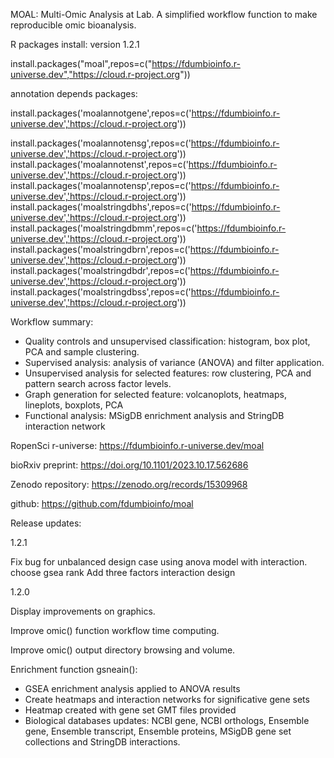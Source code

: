 MOAL: Multi-Omic Analysis at Lab. A simplified workflow function to make reproducible omic bioanalysis.

R packages install: version 1.2.1

install.packages("moal",repos=c("https://fdumbioinfo.r-universe.dev","https://cloud.r-project.org"))

annotation depends packages:

install.packages('moalannotgene',repos=c('https://fdumbioinfo.r-universe.dev','https://cloud.r-project.org'))

install.packages('moalannotensg',repos=c('https://fdumbioinfo.r-universe.dev','https://cloud.r-project.org'))
install.packages('moalannotenst',repos=c('https://fdumbioinfo.r-universe.dev','https://cloud.r-project.org'))
install.packages('moalannotensp',repos=c('https://fdumbioinfo.r-universe.dev','https://cloud.r-project.org'))
install.packages('moalstringdbhs',repos=c('https://fdumbioinfo.r-universe.dev','https://cloud.r-project.org'))
install.packages('moalstringdbmm',repos=c('https://fdumbioinfo.r-universe.dev','https://cloud.r-project.org'))
install.packages('moalstringdbrn',repos=c('https://fdumbioinfo.r-universe.dev','https://cloud.r-project.org'))
install.packages('moalstringdbdr',repos=c('https://fdumbioinfo.r-universe.dev','https://cloud.r-project.org'))
install.packages('moalstringdbss',repos=c('https://fdumbioinfo.r-universe.dev','https://cloud.r-project.org'))

Workflow summary:
 - Quality controls and unsupervised classification: histogram, box plot, PCA and sample clustering.
 - Supervised analysis: analysis of variance (ANOVA) and filter application.
 - Unsupervised analysis for selected features: row clustering, PCA and pattern search across factor levels.
 - Graph generation for selected feature: volcanoplots, heatmaps, lineplots, boxplots, PCA
 - Functional analysis: MSigDB enrichment analysis and StringDB interaction network


RopenSci r-universe:
https://fdumbioinfo.r-universe.dev/moal

bioRxiv preprint:
https://doi.org/10.1101/2023.10.17.562686

Zenodo repository:
https://zenodo.org/records/15309968

github:
https://github.com/fdumbioinfo/moal

Release updates:

1.2.1

Fix bug for unbalanced design case using anova model with interaction.
choose gsea rank
Add three factors interaction design


1.2.0

Display improvements on graphics.

Improve omic() function workflow time computing.

Improve omic() output directory browsing and volume.

Enrichment function gsneain():
- GSEA enrichment analysis applied to ANOVA results
- Create heatmaps and interaction networks for significative gene sets
- Heatmap created with gene set GMT files provided
- Biological databases updates: NCBI gene, NCBI orthologs, Ensemble gene, Ensemble transcript, Ensemble proteins, MSigDB gene set collections and StringDB interactions.

